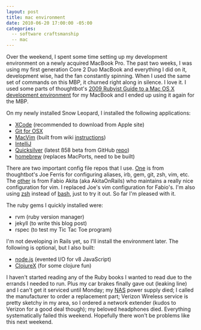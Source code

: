 ```yaml
---
layout: post
title: mac environment
date: 2010-06-20 17:00:00 -05:00
categories:
  -- software craftsmanship
  -- mac
---
```


Over the weekend, I spent some time setting up my development environment on a newly acquired MacBook Pro.  The past two weeks, I was using my first generation Core 2 Duo MacBook and everything I did on it, development wise, had the fan constantly spinning.  When I used the same set of commands on this MBP, it churned right along in silence.  I love it.  I used some parts of thoughtbot's [2009 Rubyist Guide to a Mac OS X development environment](http://robots.thoughtbot.com/post/159805668/2009-rubyists-guide-to-a-mac-os-x-development) for my MacBook and I ended up using it again for the MBP.

On my newly installed Snow Leopard, I installed the following applications:

* [XCode](http://developer.apple.com/technologies/xcode.html) (recommended to download from Apple site)
* [Git for OSX](http://code.google.com/p/git-osx-installer/)
* [MacVim](http://code.google.com/p/macvim/) (built from wiki [instructions](http://code.google.com/p/macvim/wiki/Building))
* [IntelliJ](http://www.jetbrains.com/idea/)
* [Quicksilver](http://www.blacktree.com/) (latest ß58 beta from GitHub [repo](http://github.com/tiennou/blacktree-alchemy/downloads))
* [homebrew](http://github.com/mxcl/homebrew) (replaces MacPorts, need to be built)

There are two important config file repos that I use.  [One](http://github.com/jferris/config_files) is from thoughtbot's Joe Ferris for configuring aliases, irb, gem, git, zsh, vim, etc.  The [other](http://github.com/akitaonrails/vimfiles) is from Fabio Akita (aka AkitaOnRails) who maintains a really nice configuration for vim.  I replaced Joe's vim configuration for Fabio's.  I'm also using [zsh](http://en.wikipedia.org/wiki/Z_shell) instead of [bash](http://en.wikipedia.org/wiki/Bash), just to try it out.  So far I'm pleased with it.

The ruby gems I quickly installed were:

* rvm (ruby version manager)
* jekyll (to write this blog post)
* rspec (to test my Tic Tac Toe program)

I'm not developing in Rails yet, so I'll install the environment later.  The following is optional, but I also built:

* [node.js](http://github.com/ry/node) (evented I/O for v8 JavaScript)
* [ClojureX](http://github.com/citizen428/ClojureX) (for some clojure fun)

I haven't started reading any of the Ruby books I wanted to read due to the errands I needed to run.  Plus my car brakes finally gave out (leaking line) and I can't get it serviced until Monday; my [NAS](http://en.wikipedia.org/wiki/Network-attached_storage) power supply died; I called the manufacturer to order a replacement part; Verizon Wireless service is pretty sketchy in my area, so I ordered a network extender (kudos to Verizon for a good deal though); my beloved headphones died.  Everything systematically failed this weekend.  Hopefully there won't be problems like this next weekend.
